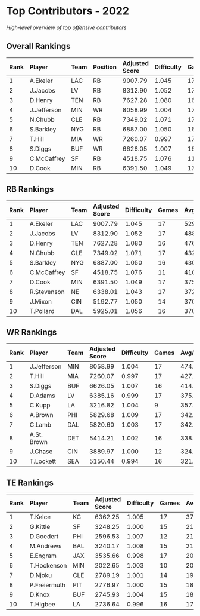 # Top Contributors - 2022

*High-level overview of top offensive contributors*

## Overall Rankings

| Rank | Player      | Team | Position | Adjusted Score | Difficulty | Games | Avg/Game | Typical | Consistency | Trend      |
| :----| :-----------| :----| :--------| :--------------| :----------| :-----| :--------| :-------| :-----------| :----------|
| 1    | A.Ekeler    | LAC  | RB       | 9007.79        | 1.045      | 17    | 529.87   | 587.58  | 10/4/3      | Decreasing |
| 2    | J.Jacobs    | LV   | RB       | 8312.90        | 1.052      | 17    | 488.99   | 497.99  | 10/2/5      | Increasing |
| 3    | D.Henry     | TEN  | RB       | 7627.28        | 1.080      | 16    | 476.70   | 510.89  | 8/4/4       | Stable     |
| 4    | J.Jefferson | MIN  | WR       | 8058.99        | 1.004      | 17    | 474.06   | 548.02  | 9/2/6       | Stable     |
| 5    | N.Chubb     | CLE  | RB       | 7349.02        | 1.071      | 17    | 432.30   | 453.89  | 9/4/4       | Decreasing |
| 6    | S.Barkley   | NYG  | RB       | 6887.00        | 1.050      | 16    | 430.44   | 459.38  | 9/1/6       | Stable     |
| 7    | T.Hill      | MIA  | WR       | 7260.07        | 0.997      | 17    | 427.06   | 368.82  | 9/1/7       | Decreasing |
| 8    | S.Diggs     | BUF  | WR       | 6626.05        | 1.007      | 16    | 414.13   | 419.64  | 8/2/6       | Stable     |
| 9    | C.McCaffrey | SF   | RB       | 4518.75        | 1.076      | 11    | 410.80   | 381.79  | 4/1/6       | Stable     |
| 10   | D.Cook      | MIN  | RB       | 6391.50        | 1.049      | 17    | 375.97   | 387.80  | 10/3/4      | Decreasing |

## RB Rankings

| Rank | Player      | Team | Adjusted Score | Difficulty | Games | Avg/Game | Typical | Consistency | Trend      |
| :----| :-----------| :----| :--------------| :----------| :-----| :--------| :-------| :-----------| :----------|
| 1    | A.Ekeler    | LAC  | 9007.79        | 1.045      | 17    | 529.87   | 587.58  | 10/4/3      | Decreasing |
| 2    | J.Jacobs    | LV   | 8312.90        | 1.052      | 17    | 488.99   | 497.99  | 10/2/5      | Increasing |
| 3    | D.Henry     | TEN  | 7627.28        | 1.080      | 16    | 476.70   | 510.89  | 8/4/4       | Stable     |
| 4    | N.Chubb     | CLE  | 7349.02        | 1.071      | 17    | 432.30   | 453.89  | 9/4/4       | Decreasing |
| 5    | S.Barkley   | NYG  | 6887.00        | 1.050      | 16    | 430.44   | 459.38  | 9/1/6       | Stable     |
| 6    | C.McCaffrey | SF   | 4518.75        | 1.076      | 11    | 410.80   | 381.79  | 4/1/6       | Increasing |
| 7    | D.Cook      | MIN  | 6391.50        | 1.049      | 17    | 375.97   | 387.80  | 10/3/4      | Decreasing |
| 8    | R.Stevenson | NE   | 6338.01        | 1.043      | 17    | 372.82   | 413.42  | 10/1/6      | Decreasing |
| 9    | J.Mixon     | CIN  | 5192.77        | 1.050      | 14    | 370.91   | 316.88  | 6/2/6       | Stable     |
| 10   | T.Pollard   | DAL  | 5925.01        | 1.056      | 16    | 370.31   | 362.12  | 8/1/7       | Increasing |

## WR Rankings

| Rank | Player      | Team | Adjusted Score | Difficulty | Games | Avg/Game | Typical | Consistency | Trend      |
| :----| :-----------| :----| :--------------| :----------| :-----| :--------| :-------| :-----------| :----------|
| 1    | J.Jefferson | MIN  | 8058.99        | 1.004      | 17    | 474.06   | 548.02  | 9/2/6       | Stable     |
| 2    | T.Hill      | MIA  | 7260.07        | 0.997      | 17    | 427.06   | 368.82  | 9/1/7       | Decreasing |
| 3    | S.Diggs     | BUF  | 6626.05        | 1.007      | 16    | 414.13   | 419.64  | 8/2/6       | Stable     |
| 4    | D.Adams     | LV   | 6385.16        | 0.999      | 17    | 375.60   | 329.16  | 9/0/8       | Decreasing |
| 5    | C.Kupp      | LA   | 3216.82        | 1.004      | 9     | 357.42   | 388.84  | 3/0/6       | Stable     |
| 6    | A.Brown     | PHI  | 5829.68        | 1.009      | 17    | 342.92   | 318.16  | 10/2/5      | Stable     |
| 7    | C.Lamb      | DAL  | 5820.60        | 1.003      | 17    | 342.39   | 311.93  | 8/1/8       | Increasing |
| 8    | A.St. Brown | DET  | 5414.21        | 1.002      | 16    | 338.39   | 301.32  | 8/2/6       | Stable     |
| 9    | J.Chase     | CIN  | 3889.97        | 1.000      | 12    | 324.16   | 301.05  | 5/1/6       | Increasing |
| 10   | T.Lockett   | SEA  | 5150.44        | 0.994      | 16    | 321.90   | 351.21  | 8/5/3       | Stable     |

## TE Rankings

| Rank | Player       | Team | Adjusted Score | Difficulty | Games | Avg/Game | Typical | Consistency | Trend      |
| :----| :------------| :----| :--------------| :----------| :-----| :--------| :-------| :-----------| :----------|
| 1    | T.Kelce      | KC   | 6362.25        | 1.005      | 17    | 374.25   | 345.25  | 9/1/7       | Decreasing |
| 2    | G.Kittle     | SF   | 3248.25        | 1.000      | 15    | 216.55   | 215.98  | 7/0/8       | Increasing |
| 3    | D.Goedert    | PHI  | 2596.53        | 1.007      | 12    | 216.38   | 195.47  | 2/3/7       | Stable     |
| 4    | M.Andrews    | BAL  | 3240.17        | 1.008      | 15    | 216.01   | 165.63  | 7/1/7       | Decreasing |
| 5    | E.Engram     | JAX  | 3535.66        | 0.998      | 17    | 207.98   | 196.63  | 9/2/6       | Decreasing |
| 6    | T.Hockenson  | MIN  | 2022.65        | 1.003      | 10    | 202.27   | 190.70  | 4/0/6       | Stable     |
| 7    | D.Njoku      | CLE  | 2789.19        | 1.001      | 14    | 199.23   | 199.77  | 7/0/7       | Decreasing |
| 8    | P.Freiermuth | PIT  | 2776.97        | 1.000      | 15    | 185.13   | 196.02  | 7/3/5       | Stable     |
| 9    | D.Knox       | BUF  | 2745.93        | 1.004      | 15    | 183.06   | 154.94  | 7/2/6       | Increasing |
| 10   | T.Higbee     | LA   | 2736.64        | 0.996      | 16    | 171.04   | 172.76  | 8/2/6       | Stable     |


